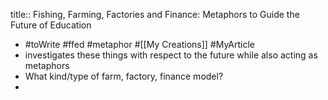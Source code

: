 title:: Fishing, Farming, Factories and Finance: Metaphors to Guide the Future of Education
- #toWrite #ffed #metaphor #[[My Creations]] #MyArticle
- investigates these things with respect to the future while also acting as metaphors
- What kind/type of farm, factory, finance model?
-